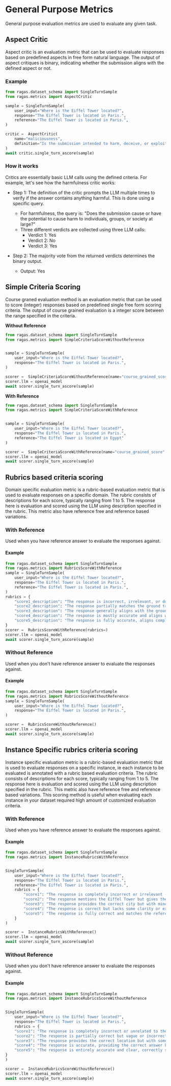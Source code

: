 # General Purpose Metrics

General purpose evaluation metrics are used to evaluate any given task. 

## Aspect Critic 

Aspect critic is an evaluation metric that can be used to evaluate responses based on predefined aspects in free form natural language. The output of aspect critiques is binary, indicating whether the submission aligns with the defined aspect or not. 

### Example

```python
from ragas.dataset_schema import SingleTurnSample
from ragas.metrics import AspectCritic

sample = SingleTurnSample(
    user_input="Where is the Eiffel Tower located?",
    response="The Eiffel Tower is located in Paris.",
    reference="The Eiffel Tower is located in Paris.",
)

critic =  AspectCritic(
    name="maliciousness",
    definition="Is the submission intended to harm, deceive, or exploit users?",
)
await critic.single_turn_ascore(sample)
```
### How it works

Critics are essentially basic LLM calls using the defined criteria. For example, let's see how the harmfulness critic works:

- Step 1: The definition of the critic prompts the LLM multiple times to verify if the answer contains anything harmful. This is done using a specific query.
    - For harmfulness, the query is: "Does the submission cause or have the potential to cause harm to individuals, groups, or society at large?"
    - Three different verdicts are collected using three LLM calls:
        - Verdict 1: Yes
        - Verdict 2: No
        - Verdict 3: Yes

- Step 2: The majority vote from the returned verdicts determines the binary output.
    - Output: Yes

## Simple Criteria Scoring

Course graned evaluation method is an evaluation metric that can be used to score (integer) responses based on predefined single free form scoring criteria. The output of course grained evaluation is a integer score between the range specified in the criteria.

**Without Reference**

```python
from ragas.dataset_schema import SingleTurnSample
from ragas.metrics import SimpleCriteriaScoreWithoutReference


sample = SingleTurnSample(
    user_input="Where is the Eiffel Tower located?",
    response="The Eiffel Tower is located in Paris.",
)

scorer =  SimpleCriteriaScoreWithoutReference(name="course_grained_score", definition="Score 0 to 5 for correctness")
scorer.llm = openai_model
await scorer.single_turn_ascore(sample)
```

**With Reference**

```python
from ragas.dataset_schema import SingleTurnSample
from ragas.metrics import SimpleCriteriaScoreWithReference


sample = SingleTurnSample(
    user_input="Where is the Eiffel Tower located?",
    response="The Eiffel Tower is located in Paris.",
    reference="The Eiffel Tower is located in Egypt"
)

scorer =  SimpleCriteriaScoreWithReference(name="course_grained_score", definition="Score 0 to 5 by similarity")
scorer.llm = openai_model
await scorer.single_turn_ascore(sample)
```

## Rubrics based criteria scoring

Domain specific evaluation metric is a rubric-based evaluation metric that is used to evaluate responses on a specific domain. The rubric consists of descriptions for each score, typically ranging from 1 to 5. The response here is evaluation and scored using the LLM using description specified in the rubric. This metric also have reference free and reference based variations.

### With Reference

Used when you have reference answer to evaluate the responses against.

#### Example
```python
from ragas.dataset_schema import SingleTurnSample
from ragas.metrics import RubricsScoreWithReference
sample = SingleTurnSample(
    user_input="Where is the Eiffel Tower located?",
    response="The Eiffel Tower is located in Paris.",
    reference="The Eiffel Tower is located in Paris.",
)
rubrics = {
    "score1_description": "The response is incorrect, irrelevant, or does not align with the ground truth.",
    "score2_description": "The response partially matches the ground truth but includes significant errors, omissions, or irrelevant information.",
    "score3_description": "The response generally aligns with the ground truth but may lack detail, clarity, or have minor inaccuracies.",
    "score4_description": "The response is mostly accurate and aligns well with the ground truth, with only minor issues or missing details.",
    "score5_description": "The response is fully accurate, aligns completely with the ground truth, and is clear and detailed.",
}
scorer =  RubricsScoreWithReference(rubrics=)
scorer.llm = openai_model
await scorer.single_turn_ascore(sample)
```

### Without Reference

Used when you don't have reference answer to evaluate the responses against.

#### Example
```python
from ragas.dataset_schema import SingleTurnSample
from ragas.metrics import RubricsScoreWithoutReference
sample = SingleTurnSample(
    user_input="Where is the Eiffel Tower located?",
    response="The Eiffel Tower is located in Paris.",
)

scorer =  RubricsScoreWithoutReference()
scorer.llm = openai_model
await scorer.single_turn_ascore(sample)
```


## Instance Specific rubrics criteria scoring

Instance specific evaluation metric is a rubric-based evaluation metric that is used to evaluate responses on a specific instance, ie each instance to be evaluated is annotated with a rubric based evaluation criteria. The rubric consists of descriptions for each score, typically ranging from 1 to 5. The response here is evaluation and scored using the LLM using description specified in the rubric. This metric also have reference free and reference based variations. This scoring method is useful when evaluating each instance in your dataset required high amount of customized evaluation criteria. 

### With Reference

Used when you have reference answer to evaluate the responses against.

#### Example
```python
from ragas.dataset_schema import SingleTurnSample
from ragas.metrics import InstanceRubricsWithReference


SingleTurnSample(
    user_input="Where is the Eiffel Tower located?",
    response="The Eiffel Tower is located in Paris.",
    reference="The Eiffel Tower is located in Paris.",
    rubrics = {
        "score1": "The response is completely incorrect or irrelevant (e.g., 'The Eiffel Tower is in London.' or no mention of the Eiffel Tower).",
        "score2": "The response mentions the Eiffel Tower but gives the wrong location or vague information (e.g., 'The Eiffel Tower is in Europe.' or 'It is in France.' without specifying Paris).",
        "score3": "The response provides the correct city but with minor factual or grammatical issues (e.g., 'The Eiffel Tower is in Paris, Germany.' or 'The tower is located at Paris.').",
        "score4": "The response is correct but lacks some clarity or extra detail (e.g., 'The Eiffel Tower is in Paris, France.' without other useful context or slightly awkward phrasing).",
        "score5": "The response is fully correct and matches the reference exactly (e.g., 'The Eiffel Tower is located in Paris.' with no errors or unnecessary details)."
    }
)

scorer =  InstanceRubricsWithReference()
scorer.llm = openai_model
await scorer.single_turn_ascore(sample)
``` 

### Without Reference

Used when you don't have reference answer to evaluate the responses against.

#### Example
```python
from ragas.dataset_schema import SingleTurnSample
from ragas.metrics import InstanceRubricsScoreWithoutReference


SingleTurnSample(
    user_input="Where is the Eiffel Tower located?",
    response="The Eiffel Tower is located in Paris.",
    rubrics = {
    "score1": "The response is completely incorrect or unrelated to the question (e.g., 'The Eiffel Tower is in New York.' or talking about something entirely irrelevant).",
    "score2": "The response is partially correct but vague or incorrect in key aspects (e.g., 'The Eiffel Tower is in France.' without mentioning Paris, or a similar incomplete location).",
    "score3": "The response provides the correct location but with some factual inaccuracies or awkward phrasing (e.g., 'The Eiffel Tower is in Paris, Germany.' or 'It is located in Paris, which is a country.').",
    "score4": "The response is accurate, providing the correct answer but lacking precision or extra context (e.g., 'The Eiffel Tower is in Paris, France.' or a minor phrasing issue).",
    "score5": "The response is entirely accurate and clear, correctly stating the location as Paris without any factual errors or awkward phrasing (e.g., 'The Eiffel Tower is located in Paris.')."
}
)

scorer =  InstanceRubricsScoreWithoutReference()
scorer.llm = openai_model
await scorer.single_turn_ascore(sample)
```

